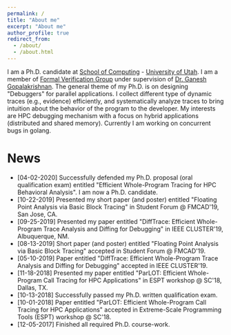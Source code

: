 ```yaml
---
permalink: /
title: "About me"
excerpt: "About me"
author_profile: true
redirect_from:
  - /about/
  - /about.html
---
```



I am a Ph.D. candidate at [School of Computing](http://cs.utah.edu) - [University of Utah](http://utah.edu). I am a member of [Formal Verification Group](http://formalverification.cs.utah.edu/new/) under supervision of [Dr. Ganesh Gopalakrishnan](https://www.cs.utah.edu/~ganesh/). The general theme of my Ph.D. is on designing "Debuggers" for parallel applications. I collect different type of dynamic traces (e.g., evidence) efficiently, and systematically analyze traces to bring intuition about the behavior of the program to the developer. My interests are HPC debugging mechanism with a focus on hybrid applications (distributed and shared memory). Currently I am working on concurrent bugs in golang.

News
=======
* [04-02-2020] Successfully defended my Ph.D. proposal (oral qualification exam) entitled "Efficient Whole-Program Tracing for HPC Behavioral Analysis". I am now a Ph.D. candidate.
* [10-22-2019] Presented my short paper (and poster) entitled "Floating Point Analysis via Basic Block Tracing" in Student Forum @ FMCAD'19, San Jose, CA.
* [09-25-2019] Presented my paper entitled "DiffTrace: Efficient Whole-Program Trace Analysis and Diffing for Debugging" in IEEE CLUSTER'19, Albuquerque, NM.
* [08-13-2019] Short paper (and poster) entitled "Floating Point Analysis via Basic Block Tracing" accepted in Student Forum @ FMCAD'19.
* [05-10-2019] Paper entitled "DiffTrace: Efficient Whole-Program Trace Analysis and Diffing for Debugging" accepted in IEEE CLUSTER'19.
* [11-18-2018] Presented my paper entitled "ParLOT: Efficient Whole-Program Call Tracing for HPC Applications" in ESPT workshop @ SC'18, Dallas, TX.
* [10-13-2018] Successfully passed my Ph.D. written qualification exam.
* [10-01-2018] Paper entitled "ParLOT: Efficient Whole-Program Call Tracing for HPC Applications" accepted in Extreme-Scale Programming Tools (ESPT) workshop @ SC'18.
* [12-05-2017] Finished all required Ph.D. course-work.
